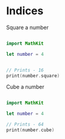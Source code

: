 # Indices

Square a number

```swift

import MathKit

let number = 4


// Prints - 16
print(number.square)

```

Cube a number

```swift

import MathKit

let number = 4

// Prints - 64
print(number.cube)

```

